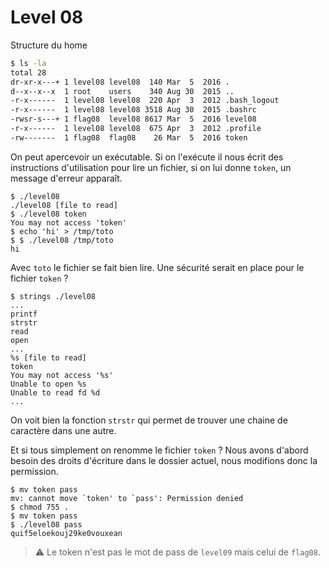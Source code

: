 # Level 08

Structure du home
```sh
$ ls -la
total 28
dr-xr-x---+ 1 level08 level08  140 Mar  5  2016 .
d--x--x--x  1 root    users    340 Aug 30  2015 ..
-r-x------  1 level08 level08  220 Apr  3  2012 .bash_logout
-r-x------  1 level08 level08 3518 Aug 30  2015 .bashrc
-rwsr-s---+ 1 flag08  level08 8617 Mar  5  2016 level08
-r-x------  1 level08 level08  675 Apr  3  2012 .profile
-rw-------  1 flag08  flag08    26 Mar  5  2016 token
```
On peut apercevoir un exécutable. Si on l'exécute il nous écrit des instructions d'utilisation pour lire un fichier, si on lui donne `token`, un message d'erreur apparaît.
```
$ ./level08
./level08 [file to read]
$ ./level08 token
You may not access 'token'
$ echo 'hi' > /tmp/toto
$ $ ./level08 /tmp/toto
hi
```
Avec `toto` le fichier se fait bien lire. Une sécurité serait en place pour le fichier `token` ?
```
$ strings ./level08
...
printf
strstr
read
open
...
%s [file to read]
token
You may not access '%s'
Unable to open %s
Unable to read fd %d
...
```
On voit bien la fonction `strstr` qui permet de trouver une chaine de caractère dans une autre.

Et si tous simplement on renomme le fichier `token` ? Nous avons d'abord besoin des droits d'écriture dans le dossier actuel, nous modifions donc la permission.
```
$ mv token pass
mv: cannot move `token' to `pass': Permission denied
$ chmod 755 .
$ mv token pass
$ ./level08 pass
quif5eloekouj29ke0vouxean
```
> ⚠ Le token n'est pas le mot de pass de `level09` mais celui de `flag08`.